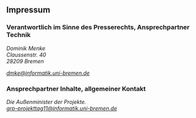 ## Impressum

### Verantwortlich im Sinne des Presserechts, Ansprechpartner Technik

<address>
  <p>
    Dominik Menke<br />
    Claussenstr. 40<br />
    28209 Bremen
  </p>
  <p>
    <a href="mailto:dmke@informatik.uni-bremen.de">dmke@informatik.uni-bremen.de</a>
  </p>
</address>

### Ansprechpartner Inhalte, allgemeiner Kontakt

<address>
  Die Außenminister der Projekte.<br />
  <a href="mailto:grp-projekttag11@informatik.uni-bremen.de">grp-projekttag11@informatik.uni-bremen.de</a>
</address>

